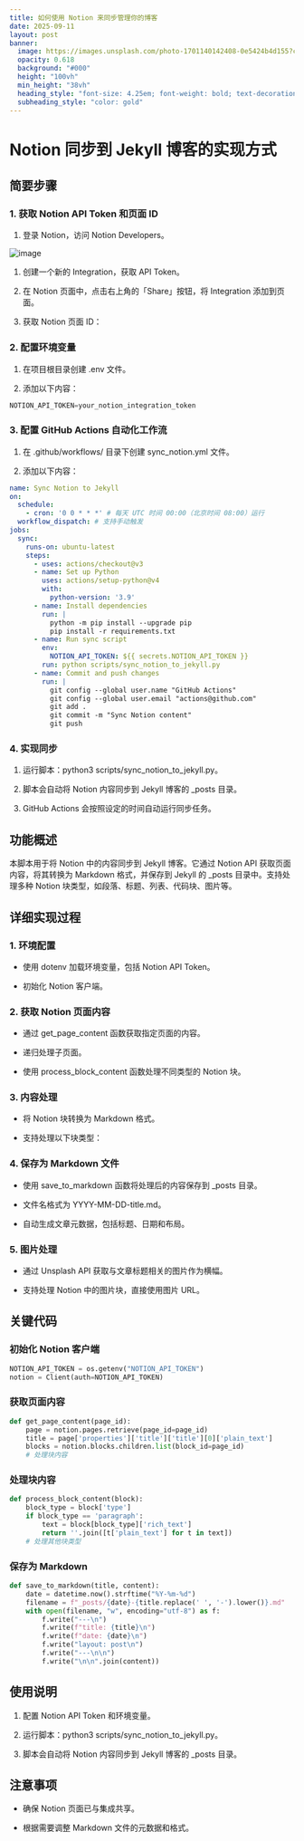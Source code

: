 ```yaml
---
title: 如何使用 Notion 来同步管理你的博客
date: 2025-09-11
layout: post
banner:
  image: https://images.unsplash.com/photo-1701140142408-0e5424b4d155?crop=entropy&cs=tinysrgb&fit=max&fm=jpg&ixid=M3w2OTIwMzJ8MHwxfHJhbmRvbXx8fHx8fHx8fDE3NTc1NzIyODB8&ixlib=rb-4.1.0&q=80&w=1080
  opacity: 0.618
  background: "#000"
  height: "100vh"
  min_height: "38vh"
  heading_style: "font-size: 4.25em; font-weight: bold; text-decoration: underline"
  subheading_style: "color: gold"
---
```


# Notion 同步到 Jekyll 博客的实现方式

## 简要步骤

### 1. 获取 Notion API Token 和页面 ID

1. 登录 Notion，访问 Notion Developers。

![image](https://prod-files-secure.s3.us-west-2.amazonaws.com/a7a0cc5a-89b9-4cda-8686-1fba0ca52f40/d19c1afe-dea5-4312-9333-786b0ba83054/image.png?X-Amz-Algorithm=AWS4-HMAC-SHA256&X-Amz-Content-Sha256=UNSIGNED-PAYLOAD&X-Amz-Credential=ASIAZI2LB466764NQTYS%2F20250911%2Fus-west-2%2Fs3%2Faws4_request&X-Amz-Date=20250911T063119Z&X-Amz-Expires=3600&X-Amz-Security-Token=IQoJb3JpZ2luX2VjEJb%2F%2F%2F%2F%2F%2F%2F%2F%2F%2FwEaCXVzLXdlc3QtMiJIMEYCIQCJOwi8uzn4xM4DPOKgSunamCK%2F%2F2c18NdDHNAnfJ5uogIhAOrFxwVtw9DXLoaufzdJrGLin0CTDi%2B%2Fvf%2BYOiijwRrEKogECP%2F%2F%2F%2F%2F%2F%2F%2F%2F%2F%2FwEQABoMNjM3NDIzMTgzODA1IgwBX1il8s%2FzR7JPzXoq3ANO6KTt%2FWw%2FK42Osc5n0Fv6OkZ5pIcJiz8MbAUQZCqLdraeHhHW3IlbdpsrH%2BAoOoduq3cbCbiRePzT2iBJhackBor5pj1n1GVCftXGKzrRr7geVz8KMhNU3VLuKkkNOwJuW4ScwwET7S5QAlMhKKVlXfeDOxrnJ%2FRl7b2yHkOPh%2BCg16zrteflGPdp6zVQHs7A4ofiBwbyQbsnGMchf644ArRH8fUT%2FirdQJowQygLIC3WM4r79AbtOOrd2IOTyHnkdImc%2BzUGm%2FIc5OvJJpm0QoZ%2FHtPHU1oJ%2BVdkMQu4hDQVBPMIuY23DD8ZpT7lHYG%2BLdexLzl85j6e8baN4o8CfoehkN4VlI9kggqNAFmT6o0olK9B%2BeSWDcb7FHCMd0mkGvwFqTKikKNDSzHnzD8RtmSSLjm7uQR4rUkl5XDqLseO32zXs8LoGvy5QfphP0gZZzqACbUvFjjMQQs6RYimv9xXPsoaBIsEaj1NBLbwHpQ9dd4cfhR%2F889EeCHwFLwPdQZ2GXKZKFsife1NwEYwEz6vZ0TMm9vPw0da0MrhwaJ4DKe1%2FUfDC5JaguUBz7e6yfMXVtra9IMf1iDbW7cKF9ayzegI6kidyWBDoIcs3IMbvcFmzkeKXkleKDClvInGBjqkAY1LoZjzHTPyCGVG4%2B3itGdqgPhgF1xY%2BlM3cdx06cuAJWIJ1s9QqXQkocLOAY0wB%2B%2F7hwe%2BlPLa1cS6cCCtAvbrs9SH2pM5ksp3zDFqIafHRUoZH%2BgE7jnqyZ3ZhOU55OetZuscV6PdsEvumAu0mOCwgTvq1pOl5JE%2F0tlf2wZbVQrRi8CHoJTxDAWutsHiq3axihAaVD4UzGOkJ0RrnKt5%2BiAd&X-Amz-Signature=3a4a3d9b841a66c57a88410296995dafce599c87823d154437b724f588b51346&X-Amz-SignedHeaders=host&x-amz-checksum-mode=ENABLED&x-id=GetObject)

1. 创建一个新的 Integration，获取 API Token。

1. 在 Notion 页面中，点击右上角的「Share」按钮，将 Integration 添加到页面。

1. 获取 Notion 页面 ID：


### 2. 配置环境变量

1. 在项目根目录创建 .env 文件。

1. 添加以下内容：

```javascript
NOTION_API_TOKEN=your_notion_integration_token
```

### 3. 配置 GitHub Actions 自动化工作流

1. 在 .github/workflows/ 目录下创建 sync_notion.yml 文件。

1. 添加以下内容：

```yaml
name: Sync Notion to Jekyll
on:
  schedule:
    - cron: '0 0 * * *' # 每天 UTC 时间 00:00（北京时间 08:00）运行
  workflow_dispatch: # 支持手动触发
jobs:
  sync:
    runs-on: ubuntu-latest
    steps:
      - uses: actions/checkout@v3
      - name: Set up Python
        uses: actions/setup-python@v4
        with:
          python-version: '3.9'
      - name: Install dependencies
        run: |
          python -m pip install --upgrade pip
          pip install -r requirements.txt
      - name: Run sync script
        env:
          NOTION_API_TOKEN: ${{ secrets.NOTION_API_TOKEN }}
        run: python scripts/sync_notion_to_jekyll.py
      - name: Commit and push changes
        run: |
          git config --global user.name "GitHub Actions"
          git config --global user.email "actions@github.com"
          git add .
          git commit -m "Sync Notion content"
          git push
```

### 4. 实现同步

1. 运行脚本：python3 scripts/sync_notion_to_jekyll.py。

1. 脚本会自动将 Notion 内容同步到 Jekyll 博客的 _posts 目录。

1. GitHub Actions 会按照设定的时间自动运行同步任务。

## 功能概述

本脚本用于将 Notion 中的内容同步到 Jekyll 博客。它通过 Notion API 获取页面内容，将其转换为 Markdown 格式，并保存到 Jekyll 的 _posts 目录中。支持处理多种 Notion 块类型，如段落、标题、列表、代码块、图片等。

## 详细实现过程

### 1. 环境配置

- 使用 dotenv 加载环境变量，包括 Notion API Token。

- 初始化 Notion 客户端。

### 2. 获取 Notion 页面内容

- 通过 get_page_content 函数获取指定页面的内容。

- 递归处理子页面。

- 使用 process_block_content 函数处理不同类型的 Notion 块。

### 3. 内容处理

- 将 Notion 块转换为 Markdown 格式。

- 支持处理以下块类型：


### 4. 保存为 Markdown 文件

- 使用 save_to_markdown 函数将处理后的内容保存到 _posts 目录。

- 文件名格式为 YYYY-MM-DD-title.md。

- 自动生成文章元数据，包括标题、日期和布局。

### 5. 图片处理

- 通过 Unsplash API 获取与文章标题相关的图片作为横幅。

- 支持处理 Notion 中的图片块，直接使用图片 URL。

## 关键代码

### 初始化 Notion 客户端

```python
NOTION_API_TOKEN = os.getenv("NOTION_API_TOKEN")
notion = Client(auth=NOTION_API_TOKEN)
```

### 获取页面内容

```python
def get_page_content(page_id):
    page = notion.pages.retrieve(page_id=page_id)
    title = page['properties']['title']['title'][0]['plain_text']
    blocks = notion.blocks.children.list(block_id=page_id)
    # 处理块内容
```

### 处理块内容

```python
def process_block_content(block):
    block_type = block['type']
    if block_type == 'paragraph':
        text = block[block_type]['rich_text']
        return ''.join([t['plain_text'] for t in text])
    # 处理其他块类型
```

### 保存为 Markdown

```python
def save_to_markdown(title, content):
    date = datetime.now().strftime("%Y-%m-%d")
    filename = f"_posts/{date}-{title.replace(' ', '-').lower()}.md"
    with open(filename, "w", encoding="utf-8") as f:
        f.write("---\n")
        f.write(f"title: {title}\n")
        f.write(f"date: {date}\n")
        f.write("layout: post\n")
        f.write("---\n\n")
        f.write("\n\n".join(content))
```

## 使用说明

1. 配置 Notion API Token 和环境变量。

1. 运行脚本：python3 scripts/sync_notion_to_jekyll.py。

1. 脚本会自动将 Notion 内容同步到 Jekyll 博客的 _posts 目录。

## 注意事项

- 确保 Notion 页面已与集成共享。

- 根据需要调整 Markdown 文件的元数据和格式。